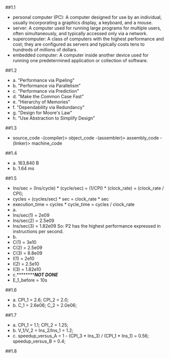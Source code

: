 ##1.1
- personal computer (PC): A computer designed for use by an individual, usually incorporating a graphics display, a keyboard, and a mouse.
- server: A computer used for running large programs for multiple users, often simultaneously, and typically accessed only via a network.
- supercomputer: A class of computers with the highest performance and cost; they are configured as servers and typically costs tens to hundreds of millions of dollars.
- embedded computer: A computer inside another device used for running one predetermined application or collection of software.  

##1.2
- a. "Performance via Pipeling"
- b. "Performance via Parallelism"
- c. "Performance via Prediction"
- d. "Make the Common Case Fast"
- e. "Hierarchy of Memories"
- f. "Dependability via Redundancy"
- g. "Design for Moore's Law"
- h. "Use Abstraction to Simplify Design"

##1.3
- source_code -(compiler)> object_code -(assembler)> assembly_code -(linker)> machine_code

##1.4
- a. 163,840 B
- b. 1.64 ms

##1.5
-	Ins/sec = (Ins/cycle) * (cycle/sec) = (1/CPI) * (clock_rate) = (clock_rate / CPI);
-	cycles = (cycles/sec) * sec = clock_rate * sec
-	execution_time = cycles * cycle_time = cycles / clock_rate
- a. 
-	Ins/sec(1) = 2e09
-	Ins/sec(2) = 2.5e09
-	Ins/sec(3) = 1.82e09
	So: P2 has the highest performance expressed in instructions per second.
- b. 
-	C(1) = 3e10
-	C(2) = 2.5e09
-	C(3) = 8.8e09
-	I(1) = 2e10
-	I(2) = 2.5e10
-	I(3) = 1.82e10
- c.***********************************NOT DONE***************************
-	E_1_before = 10s

##1.6
- a.
	CPI_1 = 2.6;
	CPI_2 = 2.0;
- b.
	C_1 = 2.6e06;
	C_2 = 2.0e06;

##1.7
- a. 
	CPI_1 = 1.1;
	CPI_2 = 1.25;
- b.
	V_1/V_2 = Ins_2/Ins_1 = 1.2;
- c.
	speedup_versus_A = 1 - (CPI_3 * Ins_3) / (CPI_1 * Ins_1) = 0.56;
	speedup_versus_B = 0.4;

##1.8
 